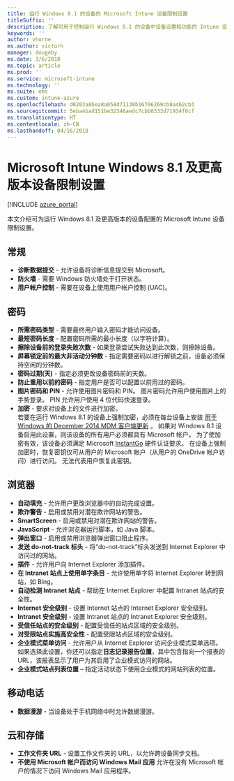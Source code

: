```yaml
---
title: 运行 Windows 8.1 的设备的 Microsoft Intune 设备限制设置
titleSuffix: ''
description: 了解可用于控制运行 Windows 8.1 的设备中设备设置和功能的 Intune 设置。
keywords: ''
author: vhorne
ms.author: victorh
manager: dougeby
ms.date: 3/6/2018
ms.topic: article
ms.prod: ''
ms.service: microsoft-intune
ms.technology: ''
ms.suite: ems
ms.custom: intune-azure
ms.openlocfilehash: d0203a8bea8a058d71130b16706269cb9a462cb3
ms.sourcegitcommit: 5eba4bad151be32346aedc7cbb0333d71934f8cf
ms.translationtype: HT
ms.contentlocale: zh-CN
ms.lasthandoff: 04/16/2018
---
```

# <a name="microsoft-intune-windows-81-and-later-device-restriction-settings"></a>Microsoft Intune Windows 8.1 及更高版本设备限制设置

[!INCLUDE [azure_portal](./includes/azure_portal.md)]

本文介绍可为运行 Windows 8.1 及更高版本的设备配置的 Microsoft Intune 设备限制设置。


## <a name="general"></a>常规

-   **诊断数据提交** - 允许设备将诊断信息提交到 Microsoft。
-   **防火墙** - 需要 Windows 防火墙处于打开状态。
-   **用户帐户控制** - 需要在设备上使用用户帐户控制 (UAC)。

## <a name="password"></a>密码
-   **所需密码类型** - 需要最终用户输入密码才能访问设备。
-   **最短密码长度** - 配置密码所需的最小长度（以字符计算）。
-   **擦除设备前的登录失败次数** - 如果登录尝试失败达到此次数，则擦除设备。
-   **屏幕锁定前的最大非活动分钟数** - 指定需要密码以进行解锁之前，设备必须保持空闲的分钟数。
-   **密码过期(天)** - 指定必须更改设备密码前的天数。
-   **防止重用以前的密码** - 指定用户是否可以配置以前用过的密码。
-   **图片密码和 PIN** - 允许使用图片密码和 PIN。 图片密码允许用户使用图片上的手势登录。 PIN 允许用户使用 4 位代码快速登录。
-   **加密** - 要求对设备上的文件进行加密。<br>若要在运行 Windows 8.1 的设备上强制加密，必须在每台设备上安装 [用于 Windows 的 December 2014 MDM 客户端更新](https://support.microsoft.com/kb/3013816) 。
如果对 Windows 8.1 设备启用此设置，则该设备的所有用户必须都具有 Microsoft 帐户。
为了使加密有效，该设备必须满足 Microsoft [InstantGo](https://blogs.windows.com/windowsexperience/2014/06/19/instantgo-a-better-way-to-sleep/#IBHULcTfI4PokO8X.97) 硬件认证要求。
在设备上强制加密时，恢复密钥仅可从用户的 Microsoft 帐户（从用户的 OneDrive 帐户访问）进行访问。 无法代表用户恢复此密钥。     



## <a name="browser"></a>浏览器
-   **自动填充** - 允许用户更改浏览器中的自动完成设置。
-   **欺诈警告** - 启用或禁用对潜在欺诈网站的警告。
-   **SmartScreen** - 启用或禁用对潜在欺诈网站的警告。
-   **JavaScript** - 允许浏览器运行脚本，如 Java 脚本。
-   **弹出窗口** - 启用或禁用浏览器弹出窗口阻止程序。
-   **发送 do-not-track 标头** - 将“do-not-track”标头发送到 Internet Explorer 中访问过的网站。
-   **插件** - 允许用户向 Internet Explorer 添加插件。
-   **在 Intranet 站点上使用单字条目** - 允许使用单字将 Internet Explorer 转到网站，如 Bing。
-   **自动检测 Intranet 站点** - 帮助在 Internet Explorer 中配置 Intranet 站点的安全性。
-   **Internet 安全级别** - 设置 Internet 站点的 Internet Explorer 安全级别。
-   **Intranet 安全级别** - 设置 Intranet 站点的 Intranet Explorer 安全级别。
-   **受信任站点的安全级别** - 配置受信任的站点区域的安全级别。
-   **对受限站点实施高安全性** - 配置受限站点区域的安全级别。
-   **企业模式菜单访问** - 允许用户从 Internet Explorer 访问企业模式菜单选项。
如果选择此设置，你还可以指定**日志记录报告位置**，其中包含指向一个报表的 URL，该报表显示了用户为其启用了企业模式访问的网站。
-   **企业模式站点列表位置** – 指定活动状态下使用企业模式的网站列表的位置。

## <a name="cellular"></a>移动电话
-   **数据漫游** - 当设备处于手机网络中时允许数据漫游。

## <a name="cloud-and-storage"></a>云和存储
-   **工作文件夹 URL** - 设置工作文件夹的 URL，以允许跨设备同步文档。
-   **不使用 Microsoft 帐户而访问 Windows Mail 应用** 允许在没有 Microsoft 帐户的情况下访问 Windows Mail 应用程序。    
